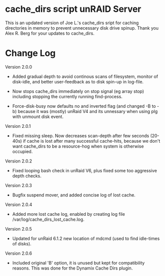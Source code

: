 cache_dirs script unRAID Server
===============================

This is an updated version of Joe L.'s cache_dirs sript for caching directories in memory to prevent unnecessary disk drive spinup.  Thank you Alex R. Berg for your updates to cache_dirs.

Change Log
==========
Version 2.0.0
- Added gradual depth to avoid continous scans of filesystem, monitor of disk-idle, and better user-feedback as to disk spin-up in log-file.

- Now stops cache_dirs immediately on stop signal (eg array stop) including stopping the currently running find-process.

- Force-disk-busy now defaults no and inverted flag (and changed -B to -b) because it was (mostly) unRaid V4 and its unnessary when using plg with unmount disk event.


Version 2.0.1
- Fixed missing sleep. Now decreases scan-depth after few seconds (20-40s) if cache is lost after many successful cache-hits, because we don't want cache_dirs to be a resource-hog when system is otherwise occupied.


Version 2.0.2
- Fixed looping bash check in unRaid V6, plus fixed some too aggressive depth checks.


Version 2.0.3
- Bugfix suspend mover, and added concise log of lost cache.


Version 2.0.4
- Added more lost cache log, enabled by creating log file /var/log/cache_dirs_lost_cache.log.


Version 2.0.5
- Updated for unRaid 6.1.2 new location of mdcmd (used to find idle-times of disks).


Version 2.0.6
- Included original 'B' option, it is unused but kept for compatibility reasons.  This was done for the Dynamix Cache Dirs plugin.
